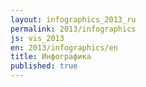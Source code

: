 ```yaml
---
layout: infographics_2013_ru
permalink: 2013/infographics
js: vis_2013
en: 2013/infographics/en
title: Инфографика
published: true
---
```


